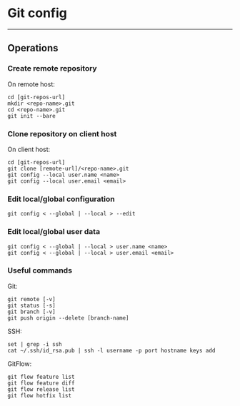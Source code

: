 # Git config
------------

## Operations

### Create remote repository

On remote host:

	cd [git-repos-url]
	mkdir <repo-name>.git
	cd <repo-name>.git
	git init --bare


### Clone repository on client host

On client host:

	cd [git-repos-url]
	git clone [remote-url]/<repo-name>.git
	git config --local user.name <name>
	git config --local user.email <email>


### Edit local/global configuration

	git config < --global | --local > --edit


### Edit local/global user data

	git config < --global | --local > user.name <name>
	git config < --global | --local > user.email <email>


### Useful commands

Git:

	git remote [-v]
	git status [-s]
	git branch [-v]
	git push origin --delete [branch-name]


SSH:

	set | grep -i ssh
	cat ~/.ssh/id_rsa.pub | ssh -l username -p port hostname keys add


GitFlow:

	git flow feature list
	git flow feature diff
	git flow release list
	git flow hotfix list